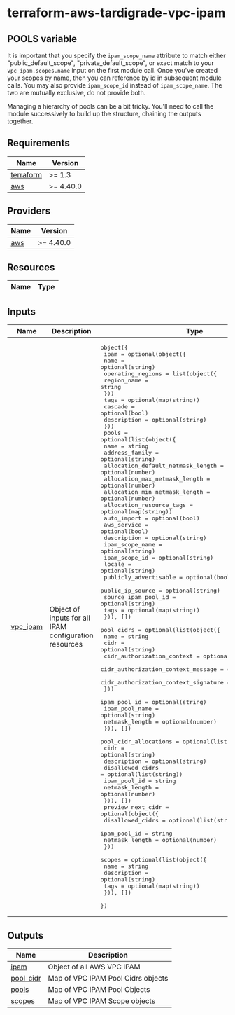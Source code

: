 # terraform-aws-tardigrade-vpc-ipam

## POOLS variable 
It is important that you specify the `ipam_scope_name` attribute to match either "public_default_scope",  "private_default_scope", or exact match to your `vpc_ipam.scopes.name` input on the first module call. Once you've created your scopes by name, then you can reference by id in subsequent module calls. You may also provide `ipam_scope_id` instead of `ipam_scope_name`. The two are mutually exclusive, do not provide both. 

Managing a hierarchy of pools can be a bit tricky. You'll need to call the module successively to build up the structure, chaining the outputs together.  

<!-- BEGIN TFDOCS -->
## Requirements

| Name | Version |
|------|---------|
| <a name="requirement_terraform"></a> [terraform](#requirement\_terraform) | >= 1.3 |
| <a name="requirement_aws"></a> [aws](#requirement\_aws) | >= 4.40.0 |

## Providers

| Name | Version |
|------|---------|
| <a name="provider_aws"></a> [aws](#provider\_aws) | >= 4.40.0 |

## Resources

| Name | Type |
|------|------|

## Inputs

| Name | Description | Type | Default | Required |
|------|-------------|------|---------|:--------:|
| <a name="input_vpc_ipam"></a> [vpc\_ipam](#input\_vpc\_ipam) | Object of inputs for all IPAM configuration resources | <pre>object({<br>    ipam = optional(object({<br>      name = optional(string)<br>      operating_regions = list(object({<br>        region_name = string<br>      }))<br>      tags        = optional(map(string))<br>      cascade     = optional(bool)<br>      description = optional(string)<br>    }))<br>    pools = optional(list(object({<br>      name                              = string<br>      address_family                    = optional(string)<br>      allocation_default_netmask_length = optional(number)<br>      allocation_max_netmask_length     = optional(number)<br>      allocation_min_netmask_length     = optional(number)<br>      allocation_resource_tags          = optional(map(string))<br>      auto_import                       = optional(bool)<br>      aws_service                       = optional(bool)<br>      description                       = optional(string)<br>      ipam_scope_name                   = optional(string)<br>      ipam_scope_id                     = optional(string)<br>      locale                            = optional(string)<br>      publicly_advertisable             = optional(bool)<br>      public_ip_source                  = optional(string)<br>      source_ipam_pool_id               = optional(string)<br>      tags                              = optional(map(string))<br>    })), [])<br>    pool_cidrs = optional(list(object({<br>      name = string<br>      cidr = optional(string)<br>      cidr_authorization_context = optional(object({<br>        cidr_authorization_context_message   = optional(string)<br>        cidr_authorization_context_signature = optional(string)<br>      }))<br>      ipam_pool_id   = optional(string)<br>      ipam_pool_name = optional(string)<br>      netmask_length = optional(number)<br>    })), [])<br>    pool_cidr_allocations = optional(list(object({<br>      cidr             = optional(string)<br>      description      = optional(string)<br>      disallowed_cidrs = optional(list(string))<br>      ipam_pool_id     = string<br>      netmask_length   = optional(number)<br>    })), [])<br>    preview_next_cidr = optional(object({<br>      disallowed_cidrs = optional(list(string))<br>      ipam_pool_id     = string<br>      netmask_length   = optional(number)<br>    }))<br>    scopes = optional(list(object({<br>      name        = string<br>      description = optional(string)<br>      tags        = optional(map(string))<br>    })), [])<br>  })</pre> | n/a | yes |

## Outputs

| Name | Description |
|------|-------------|
| <a name="output_ipam"></a> [ipam](#output\_ipam) | Object of all AWS VPC IPAM |
| <a name="output_pool_cidr"></a> [pool\_cidr](#output\_pool\_cidr) | Map of VPC IPAM Pool Cidrs objects |
| <a name="output_pools"></a> [pools](#output\_pools) | Map of VPC IPAM Pool Objects |
| <a name="output_scopes"></a> [scopes](#output\_scopes) | Map of VPC IPAM Scope objects |

<!-- END TFDOCS -->
